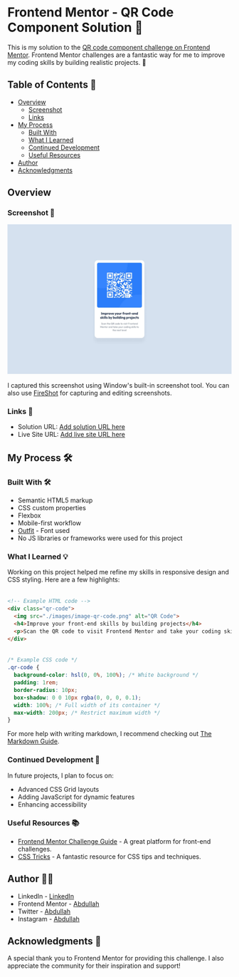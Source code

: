 # Frontend Mentor - QR Code Component Solution 🎉

This is my solution to the [QR code component challenge on Frontend Mentor](https://www.frontendmentor.io/challenges/qr-code-component-iux_sIO_H). Frontend Mentor challenges are a fantastic way for me to improve my coding skills by building realistic projects. 🚀

## Table of Contents 📑

- [Overview](#overview)
  - [Screenshot](#screenshot)
  - [Links](#links)
- [My Process](#my-process)
  - [Built With](#built-with)
  - [What I Learned](#what-i-learned)
  - [Continued Development](#continued-development)
  - [Useful Resources](#useful-resources)
- [Author](#author)
- [Acknowledgments](#acknowledgments)

## Overview

### Screenshot 📸

![](./design/desktop-design.jpg)

I captured this screenshot using Window's built-in screenshot tool. You can also use [FireShot](https://getfireshot.com/) for capturing and editing screenshots.

### Links 🔗

- Solution URL: [Add solution URL here](https://your-solution-url.com)
- Live Site URL: [Add live site URL here](https://your-live-site-url.com)

## My Process 🛠️

### Built With 🛠️

- Semantic HTML5 markup
- CSS custom properties
- Flexbox
- Mobile-first workflow
- [Outfit](https://fonts.google.com/specimen/Outfit) - Font used
- No JS libraries or frameworks were used for this project

### What I Learned 💡

Working on this project helped me refine my skills in responsive design and CSS styling. Here are a few highlights:

```html

<!-- Example HTML code -->
<div class="qr-code">
  <img src="./images/image-qr-code.png" alt="QR Code">
  <h4>Improve your front-end skills by building projects</h4>
  <p>Scan the QR code to visit Frontend Mentor and take your coding skills to the next level</p>
</div>
```
```css

/* Example CSS code */
.qr-code {
  background-color: hsl(0, 0%, 100%); /* White background */
  padding: 1rem;
  border-radius: 10px;
  box-shadow: 0 0 10px rgba(0, 0, 0, 0.1);
  width: 100%; /* Full width of its container */
  max-width: 200px; /* Restrict maximum width */
}
```

For more help with writing markdown, I recommend checking out [The Markdown Guide](https://www.markdownguide.org/).

### Continued Development 🔄

In future projects, I plan to focus on:

- Advanced CSS Grid layouts
- Adding JavaScript for dynamic features
- Enhancing accessibility

### Useful Resources 📚

- [Frontend Mentor Challenge Guide](https://www.frontendmentor.io/challenges) - A great platform for front-end challenges.
- [CSS Tricks](https://css-tricks.com/) - A fantastic resource for CSS tips and techniques.

## Author 🧑‍💻

- LinkedIn - [LinkedIn](https://www.linkedin.com/in/abdullah-a-2940b7260/)
- Frontend Mentor - [Abdullah](https://www.frontendmentor.io/profile/Ayyubiy90)
- Twitter - [Abdullah](https://www.twitter.com/ayyubiy10)
- Instagram - [Abdullah](https://www.instagram.com/ayyubiy_10)

## Acknowledgments 🙏

A special thank you to Frontend Mentor for providing this challenge. I also appreciate the community for their inspiration and support!
